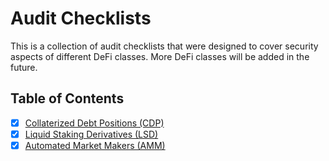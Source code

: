 # Audit Checklists

This is a collection of audit checklists that were designed to cover security aspects of different DeFi classes. More DeFi classes will be added in the future.

## Table of Contents

- [x] [Collaterized Debt Positions (CDP)](https://github.com/Decurity/audit-checklists/blob/master/cdp.md)
- [x] [Liquid Staking Derivatives (LSD)](https://github.com/Decurity/audit-checklists/blob/master/lsd.md)
- [x] [Automated Market Makers (AMM)](https://github.com/Decurity/audit-checklists/blob/master/amm.md)